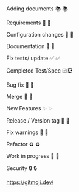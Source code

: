 
Adding documents		:books:				📚️

Requirements			:memo:				📝

Configuration changes		:wrench:			🔧️

Documentation 			:green_book:			📗️

Fix tests/ update		:white_check_mark:		✅

Completed Test/Spec		:ballot_box_with_check:		❎️

Bug fix				:bug:				🐛️

Merge 				:twisted_rightwards_arrows:	🔀

New Features			:sparkles:			✨

Release / Version tag		:bookmark:			🔖

Fix warnings			:rotating_light:		🚨

Refactor			:recycle:			♻️

Work in progress		:construction:			🚧

Security			:lock:				🔒️


https://gitmoji.dev/
